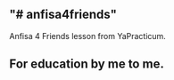 "# anfisa4friends"
-----------------------------------------
Anfisa 4 Friends lesson from YaPracticum.

For education by me to me.
-----------------------------------------
